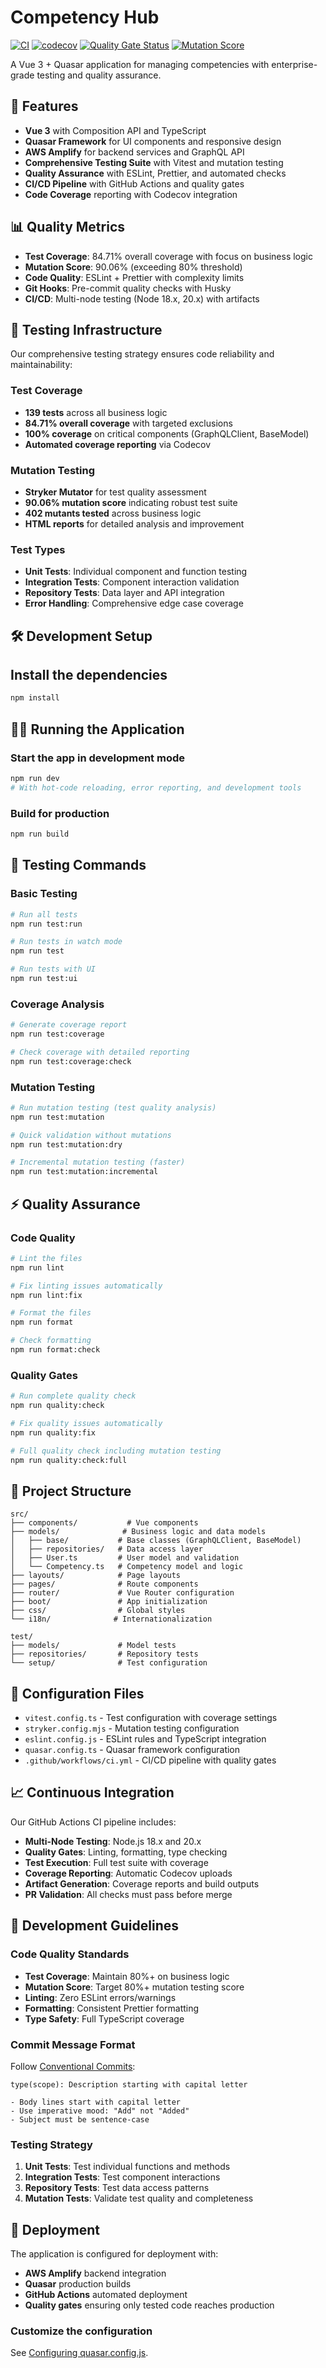 # Competency Hub

[![CI](https://github.com/julienreichel/competency-hub/actions/workflows/ci.yml/badge.svg)](https://github.com/julienreichel/competency-hub/actions/workflows/ci.yml)
[![codecov](https://codecov.io/github/julienreichel/competency-hub/coverage.svg?branch=main)](https://codecov.io/github/julienreichel/competency-hub?branch=main)
[![Quality Gate Status](https://img.shields.io/badge/quality%20gate-passing-brightgreen)](https://github.com/julienreichel/competency-hub)
[![Mutation Score](https://img.shields.io/badge/mutation%20score-90.06%25-brightgreen)](https://github.com/julienreichel/competency-hub)

A Vue 3 + Quasar application for managing competencies with enterprise-grade testing and quality assurance.

## 🚀 Features

- **Vue 3** with Composition API and TypeScript
- **Quasar Framework** for UI components and responsive design
- **AWS Amplify** for backend services and GraphQL API
- **Comprehensive Testing Suite** with Vitest and mutation testing
- **Quality Assurance** with ESLint, Prettier, and automated checks
- **CI/CD Pipeline** with GitHub Actions and quality gates
- **Code Coverage** reporting with Codecov integration

## 📊 Quality Metrics

- **Test Coverage**: 84.71% overall coverage with focus on business logic
- **Mutation Score**: 90.06% (exceeding 80% threshold)
- **Code Quality**: ESLint + Prettier with complexity limits
- **Git Hooks**: Pre-commit quality checks with Husky
- **CI/CD**: Multi-node testing (Node 18.x, 20.x) with artifacts

## 🧪 Testing Infrastructure

Our comprehensive testing strategy ensures code reliability and maintainability:

### Test Coverage

- **139 tests** across all business logic
- **84.71% overall coverage** with targeted exclusions
- **100% coverage** on critical components (GraphQLClient, BaseModel)
- **Automated coverage reporting** via Codecov

### Mutation Testing

- **Stryker Mutator** for test quality assessment
- **90.06% mutation score** indicating robust test suite
- **402 mutants tested** across business logic
- **HTML reports** for detailed analysis and improvement

### Test Types

- **Unit Tests**: Individual component and function testing
- **Integration Tests**: Component interaction validation
- **Repository Tests**: Data layer and API integration
- **Error Handling**: Comprehensive edge case coverage

## 🛠️ Development Setup

## Install the dependencies

```bash
npm install
```

## 🏃‍♂️ Running the Application

### Start the app in development mode

```bash
npm run dev
# With hot-code reloading, error reporting, and development tools
```

### Build for production

```bash
npm run build
```

## 🧪 Testing Commands

### Basic Testing

```bash
# Run all tests
npm run test:run

# Run tests in watch mode
npm run test

# Run tests with UI
npm run test:ui
```

### Coverage Analysis

```bash
# Generate coverage report
npm run test:coverage

# Check coverage with detailed reporting
npm run test:coverage:check
```

### Mutation Testing

```bash
# Run mutation testing (test quality analysis)
npm run test:mutation

# Quick validation without mutations
npm run test:mutation:dry

# Incremental mutation testing (faster)
npm run test:mutation:incremental
```

## ⚡ Quality Assurance

### Code Quality

```bash
# Lint the files
npm run lint

# Fix linting issues automatically
npm run lint:fix

# Format the files
npm run format

# Check formatting
npm run format:check
```

### Quality Gates

```bash
# Run complete quality check
npm run quality:check

# Fix quality issues automatically
npm run quality:fix

# Full quality check including mutation testing
npm run quality:check:full
```

## 📁 Project Structure

```
src/
├── components/           # Vue components
├── models/              # Business logic and data models
│   ├── base/           # Base classes (GraphQLClient, BaseModel)
│   ├── repositories/   # Data access layer
│   ├── User.ts         # User model and validation
│   └── Competency.ts   # Competency model and logic
├── layouts/            # Page layouts
├── pages/              # Route components
├── router/             # Vue Router configuration
├── boot/               # App initialization
├── css/                # Global styles
└── i18n/              # Internationalization

test/
├── models/             # Model tests
├── repositories/       # Repository tests
└── setup/              # Test configuration
```

## 🔧 Configuration Files

- `vitest.config.ts` - Test configuration with coverage settings
- `stryker.config.mjs` - Mutation testing configuration
- `eslint.config.js` - ESLint rules and TypeScript integration
- `quasar.config.ts` - Quasar framework configuration
- `.github/workflows/ci.yml` - CI/CD pipeline with quality gates

## 📈 Continuous Integration

Our GitHub Actions CI pipeline includes:

- **Multi-Node Testing**: Node.js 18.x and 20.x
- **Quality Gates**: Linting, formatting, type checking
- **Test Execution**: Full test suite with coverage
- **Coverage Reporting**: Automatic Codecov uploads
- **Artifact Generation**: Coverage reports and build outputs
- **PR Validation**: All checks must pass before merge

## 🎯 Development Guidelines

### Code Quality Standards

- **Test Coverage**: Maintain 80%+ on business logic
- **Mutation Score**: Target 80%+ mutation testing score
- **Linting**: Zero ESLint errors/warnings
- **Formatting**: Consistent Prettier formatting
- **Type Safety**: Full TypeScript coverage

### Commit Message Format

Follow [Conventional Commits](https://conventionalcommits.org/):

```
type(scope): Description starting with capital letter

- Body lines start with capital letter
- Use imperative mood: "Add" not "Added"
- Subject must be sentence-case
```

### Testing Strategy

1. **Unit Tests**: Test individual functions and methods
2. **Integration Tests**: Test component interactions
3. **Repository Tests**: Test data access patterns
4. **Mutation Tests**: Validate test quality and completeness

## 🚀 Deployment

The application is configured for deployment with:

- **AWS Amplify** backend integration
- **Quasar** production builds
- **GitHub Actions** automated deployment
- **Quality gates** ensuring only tested code reaches production

### Customize the configuration

See [Configuring quasar.config.js](https://v2.quasar.dev/quasar-cli-vite/quasar-config-js).
